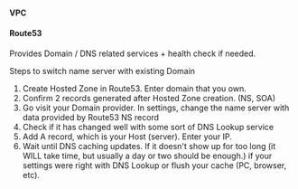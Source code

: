 #### VPC


#### Route53
Provides Domain / DNS related services + health check if needed.

Steps to switch name server with existing Domain
1. Create Hosted Zone in Route53. Enter domain that you own.
2. Confirm 2 records generated after Hosted Zone creation. (NS, SOA)
3. Go visit your Domain provider. In settings, change the name server with data provided by Route53 NS record
4. Check if it has changed well with some sort of DNS Lookup service
5. Add A record, which is your Host (server). Enter your IP.
6. Wait until DNS caching updates. If it doesn't show up for too long (it WILL take time, but usually a day or two should be enough.) if your settings were right with DNS Lookup or flush your cache (PC, browser, etc).
